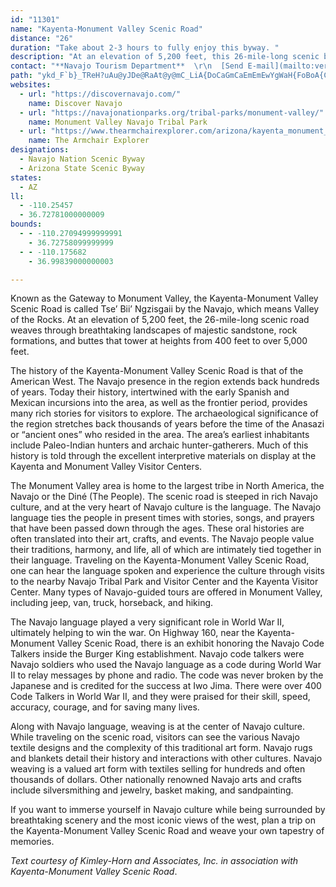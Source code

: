 ```yaml
---
id: "11301"
name: "Kayenta-Monument Valley Scenic Road"
distance: "26"
duration: "Take about 2-3 hours to fully enjoy this byway. "
description: "At an elevation of 5,200 feet, this 26-mile-long scenic byway weaves through breathtaking landscapes of majestic sandstone, rock formations, and buttes that tower at heights from 400 feet to over 5,000 feet."
contact: "**Navajo Tourism Department**  \r\n  [Send E-mail](mailto:verg.yazzie@gmail.com)  \r\n\r\n"
path: "ykd_F`b}_TReH?uAu@yJDe@RaAt@y@mC_LiA{DoCaGmCaEmEmEwYgWaH{FoBoA{CeDyDwDaC{CkSi[_CaDwBoBiCsBcPqK_EmBsDaAmEs@yCK}BD_Ot@w|@lG{}@vFwgArHuGh@ksAxIyFf@c\\jB{bA`HiF~@uGfC_]|NcFdD{B~BuClD}^xd@mBtCiDrGgZtt@yAxEy@lFsAjPs@jFa@pA}AtCsCfCeNjKgX~RkAf@}A^aET_TR}COwEcA}DyBwYaQuxAiz@uDaCiHyDmi@yZa\\aSii@_ZeJqFu~@cg@igAem@ySwK_e@sWgRcLkhAos@iwFo}DqB_AoDsA}xAya@"
websites:
  - url: "https://discovernavajo.com/"
    name: Discover Navajo
  - url: "https://navajonationparks.org/tribal-parks/monument-valley/"
    name: Monument Valley Navajo Tribal Park
  - url: "https://www.thearmchairexplorer.com/arizona/kayenta_monument_valley_scenic_road.php"
    name: The Armchair Explorer
designations:
  - Navajo Nation Scenic Byway
  - Arizona State Scenic Byway
states:
  - AZ
ll:
  - -110.25457
  - 36.72781000000009
bounds:
  - - -110.27094999999991
    - 36.72758099999999
  - - -110.175682
    - 36.99839000000003

---
```


Known as the Gateway to Monument Valley, the Kayenta-Monument Valley Scenic Road is called Tse’ Bii’ Ngzisgaii by the Navajo, which means Valley of the Rocks. At an elevation of 5,200 feet, the 26-mile-long scenic road weaves through breathtaking landscapes of majestic sandstone, rock formations, and buttes that tower at heights from 400 feet to over 5,000 feet.

The history of the Kayenta-Monument Valley Scenic Road is that of the American West. The Navajo presence in the region extends back hundreds of years. Today their history, intertwined with the early Spanish and Mexican incursions into the area, as well as the frontier period, provides many rich stories for visitors to explore. The archaeological significance of the region stretches back thousands of years before the time of the Anasazi or “ancient ones” who resided in the area. The area’s earliest inhabitants include Paleo-Indian hunters and archaic hunter-gatherers. Much of this history is told through the excellent interpretive materials on display at the Kayenta and Monument Valley Visitor Centers.

The Monument Valley area is home to the largest tribe in North America, the Navajo or the Diné (The People). The scenic road is steeped in rich Navajo culture, and at the very heart of Navajo culture is the language. The Navajo language ties the people in present times with stories, songs, and prayers that have been passed down through the ages. These oral histories are often translated into their art, crafts, and events. The Navajo people value their traditions, harmony, and life, all of which are intimately tied together in their language. Traveling on the Kayenta-Monument Valley Scenic Road, one can hear the language spoken and experience the culture through visits to the nearby Navajo Tribal Park and Visitor Center and the Kayenta Visitor Center. Many types of Navajo-guided tours are offered in Monument Valley, including jeep, van, truck, horseback, and hiking.

The Navajo language played a very significant role in World War II, ultimately helping to win the war. On Highway 160, near the Kayenta-Monument Valley Scenic Road, there is an exhibit honoring the Navajo Code Talkers inside the Burger King establishment. Navajo code talkers were Navajo soldiers who used the Navajo language as a code during World War II to relay messages by phone and radio. The code was never broken by the Japanese and is credited for the success at Iwo Jima. There were over 400 Code Talkers in World War II, and they were praised for their skill, speed, accuracy, courage, and for saving many lives.

Along with Navajo language, weaving is at the center of Navajo culture. While traveling on the scenic road, visitors can see the various Navajo textile designs and the complexity of this traditional art form. Navajo rugs and blankets detail their history and interactions with other cultures. Navajo weaving is a valued art form with textiles selling for hundreds and often thousands of dollars. Other nationally renowned Navajo arts and crafts include silversmithing and jewelry, basket making, and sandpainting.

If you want to immerse yourself in Navajo culture while being surrounded by breathtaking scenery and the most iconic views of the west, plan a trip on the Kayenta-Monument Valley Scenic Road and weave your own tapestry of memories.

_Text courtesy of Kimley-Horn and Associates, Inc. in association with Kayenta-Monument Valley Scenic Road_.

